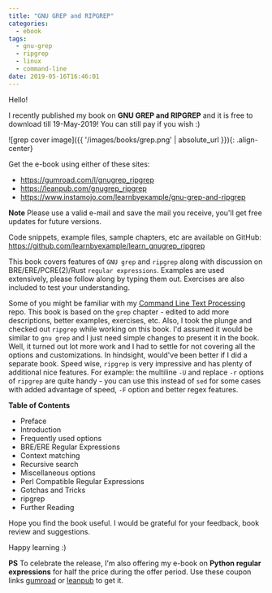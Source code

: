 ```yaml
---
title: "GNU GREP and RIPGREP"
categories:
  - ebook
tags:
  - gnu-grep
  - ripgrep
  - linux
  - command-line
date: 2019-05-16T16:46:01
---
```


Hello!

I recently published my book on **GNU GREP and RIPGREP** and it is free to download till 19-May-2019! You can still pay if you wish :)

![grep cover image]({{ '/images/books/grep.png' | absolute_url }}){: .align-center}

Get the e-book using either of these sites:

* https://gumroad.com/l/gnugrep_ripgrep
* https://leanpub.com/gnugrep_ripgrep
* https://www.instamojo.com/learnbyexample/gnu-grep-and-ripgrep

**Note** Please use a valid e-mail and save the mail you receive, you'll get free updates for future versions.

Code snippets, example files, sample chapters, etc are available on GitHub: https://github.com/learnbyexample/learn_gnugrep_ripgrep

This book covers features of `GNU grep` and `ripgrep` along with discussion on BRE/ERE/PCRE(2)/Rust `regular expressions`. Examples are used extensively, please follow along by typing them out. Exercises are also included to test your understanding.

Some of you might be familiar with my [Command Line Text Processing](https://github.com/learnbyexample/Command-line-text-processing) repo. This book is based on the `grep` chapter - edited to add more descriptions, better examples, exercises, etc. Also, I took the plunge and checked out `ripgrep` while working on this book. I'd assumed it would be similar to `gnu grep` and I just need simple changes to present it in the book. Well, it turned out lot more work and I had to settle for not covering all the options and customizations. In hindsight, would've been better if I did a separate book. Speed wise, `ripgrep` is very impressive and has plenty of additional nice features. For example: the multiline `-U` and replace `-r` options of `ripgrep` are quite handy - you can use this instead of `sed` for some cases with added advantage of speed, `-F` option and better regex features.

**Table of Contents**

* Preface
* Introduction
* Frequently used options
* BRE/ERE Regular Expressions
* Context matching
* Recursive search
* Miscellaneous options
* Perl Compatible Regular Expressions
* Gotchas and Tricks
* ripgrep
* Further Reading

Hope you find the book useful. I would be grateful for your feedback, book review and suggestions.

Happy learning :)

**PS** To celebrate the release, I'm also offering my e-book on **Python regular expressions** for half the price during the offer period. Use these coupon links [gumroad](https://gumroad.com/l/py_regex/halfprice) or [leanpub](https://leanpub.com/py_regex/c/P7erPYAm1386) to get it.

